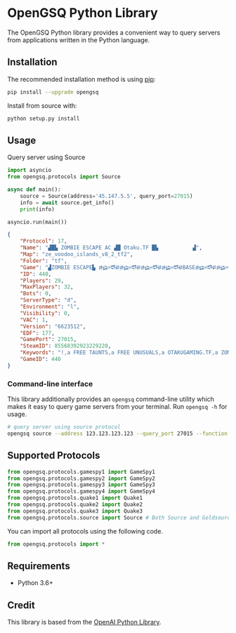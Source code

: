 # OpenGSQ Python Library

The OpenGSQ Python library provides a convenient way to query servers
from applications written in the Python language.

## Installation

The recommended installation method is using [pip](http://pip-installer.org/):

```sh
pip install --upgrade opengsq
```

Install from source with:

```sh
python setup.py install
```

## Usage

Query server using Source

```py
import asyncio
from opengsq.protocols import Source

async def main():
    source = Source(address='45.147.5.5', query_port=27015)
    info = await source.get_info()
    print(info)

asyncio.run(main())
```

```json
{
    "Protocol": 17,
    "Name": "▟█▙ ZOMBIE ESCAPE AC ▟█ Otaku.TF █▙           ▟",
    "Map": "ze_voodoo_islands_v8_2_tf2",
    "Folder": "tf",
    "Game": "▟ZOMBIE ESCAPE▙ 𒈙𒈙𒈙𒈙BASE𒈙𒈙𒈙𒈙𒈙",
    "ID": 440,
    "Players": 29,
    "MaxPlayers": 32,
    "Bots": 0,
    "ServerType": "d",
    "Environment": "l",
    "Visibility": 0,
    "VAC": 1,
    "Version": "6623512",
    "EDF": 177,
    "GamePort": 27015,
    "SteamID": 85568392923229220,
    "Keywords": "!,a FREE TAUNTS,a FREE UNUSUALS,a OTAKUGAMING.TF,a ZOMBIE ESCAPE,a ZOMBIEMOD,alltalk,escpcreaplayersape,increased_maxplayers,otak,respawnti",
    "GameID": 440
}
```

### Command-line interface

This library additionally provides an `opengsq` command-line utility
which makes it easy to query game servers from your terminal. Run
`opengsq -h` for usage.

```sh
# query server using source protocol
opengsq source --address 123.123.123.123 --query_port 27015 --function get_info
```

## Supported Protocols
```py
from opengsq.protocols.gamespy1 import GameSpy1
from opengsq.protocols.gamespy2 import GameSpy2
from opengsq.protocols.gamespy3 import GameSpy3
from opengsq.protocols.gamespy4 import GameSpy4
from opengsq.protocols.quake1 import Quake1
from opengsq.protocols.quake2 import Quake2
from opengsq.protocols.quake3 import Quake3
from opengsq.protocols.source import Source # Both Source and Goldsource supported
```
You can import all protocols using the following code.
```py
from opengsq.protocols import *
```
## Requirements

-   Python 3.6+

## Credit

This library is based from the [OpenAI Python Library](https://github.com/openai/openai-python).
